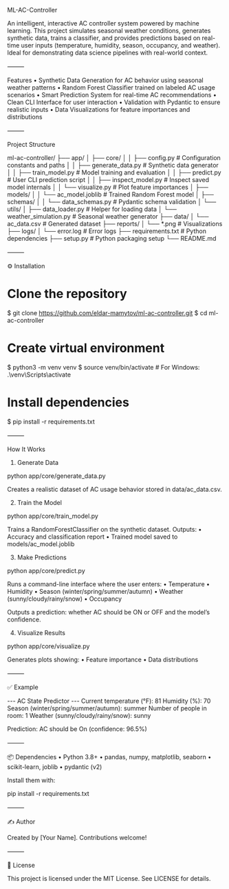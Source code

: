 ML-AC-Controller

An intelligent, interactive AC controller system powered by machine learning. This project simulates seasonal weather conditions, generates synthetic data, trains a classifier, and provides predictions based on real-time user inputs (temperature, humidity, season, occupancy, and weather). Ideal for demonstrating data science pipelines with real-world context.

⸻

Features
	•	Synthetic Data Generation for AC behavior using seasonal weather patterns
	•	Random Forest Classifier trained on labeled AC usage scenarios
	•	Smart Prediction System for real-time AC recommendations
	•	Clean CLI Interface for user interaction
	•	Validation with Pydantic to ensure realistic inputs
	•	Data Visualizations for feature importances and distributions

⸻

Project Structure

ml-ac-controller/
├── app/
│   ├── core/
│   │   ├── config.py              # Configuration constants and paths
│   │   ├── generate_data.py       # Synthetic data generator
│   │   ├── train_model.py         # Model training and evaluation
│   │   ├── predict.py             # User CLI prediction script
│   │   ├── inspect_model.py       # Inspect saved model internals
│   │   └── visualize.py           # Plot feature importances
│   ├── models/
│   │   └── ac_model.joblib        # Trained Random Forest model
│   ├── schemas/
│   │   └── data_schemas.py        # Pydantic schema validation
│   └── utils/
│       ├── data_loader.py         # Helper for loading data
│       └── weather_simulation.py  # Seasonal weather generator
├── data/
│   └── ac_data.csv                # Generated dataset
├── reports/
│   └── *.png                      # Visualizations
├── logs/
│   └── error.log                  # Error logs
├── requirements.txt              # Python dependencies
├── setup.py                      # Python packaging setup
└── README.md


⸻

⚙️ Installation

# Clone the repository
$ git clone https://github.com/eldar-mamytov/ml-ac-controller.git
$ cd ml-ac-controller

# Create virtual environment
$ python3 -m venv venv
$ source venv/bin/activate  # For Windows: .\venv\Scripts\activate

# Install dependencies
$ pip install -r requirements.txt


⸻

How It Works

1. Generate Data

python app/core/generate_data.py

Creates a realistic dataset of AC usage behavior stored in data/ac_data.csv.

2. Train the Model

python app/core/train_model.py

Trains a RandomForestClassifier on the synthetic dataset. Outputs:
	•	Accuracy and classification report
	•	Trained model saved to models/ac_model.joblib

3. Make Predictions

python app/core/predict.py

Runs a command-line interface where the user enters:
	•	Temperature
	•	Humidity
	•	Season (winter/spring/summer/autumn)
	•	Weather (sunny/cloudy/rainy/snow)
	•	Occupancy

Outputs a prediction: whether AC should be ON or OFF and the model’s confidence.

4. Visualize Results

python app/core/visualize.py

Generates plots showing:
	•	Feature importance
	•	Data distributions

⸻

✅ Example

--- AC State Predictor ---
Current temperature (°F): 81
Humidity (%): 70
Season (winter/spring/summer/autumn): summer
Number of people in room: 1
Weather (sunny/cloudy/rainy/snow): sunny

Prediction: AC should be On (confidence: 96.5%)


⸻

📦 Dependencies
	•	Python 3.8+
	•	pandas, numpy, matplotlib, seaborn
	•	scikit-learn, joblib
	•	pydantic (v2)

Install them with:

pip install -r requirements.txt


⸻

✍️ Author

Created by [Your Name]. Contributions welcome!

⸻

📄 License

This project is licensed under the MIT License. See LICENSE for details.